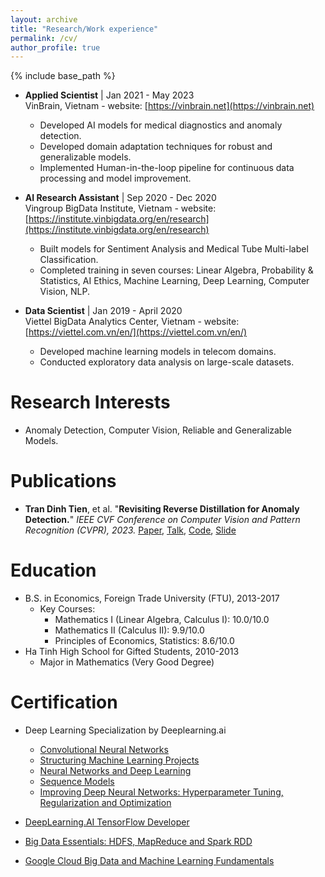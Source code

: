 ```yaml
---
layout: archive
title: "Research/Work experience"
permalink: /cv/
author_profile: true
---
```


{% include base_path %}

<!-- Research/Work experience -->

* **Applied Scientist** | Jan 2021 - May 2023  \
VinBrain, Vietnam - website: [https://vinbrain.net](https://vinbrain.net)
  * Developed AI models for medical diagnostics and anomaly detection.
  * Developed domain adaptation techniques for robust and generalizable models.
  * Implemented Human-in-the-loop pipeline for continuous data processing and model improvement.

* **AI Research Assistant** | Sep 2020 - Dec 2020  \
Vingroup BigData Institute, Vietnam - website: [https://institute.vinbigdata.org/en/research](https://institute.vinbigdata.org/en/research)
  * Built models for Sentiment Analysis and Medical Tube Multi-label Classification.
  * Completed training in seven courses: Linear Algebra, Probability & Statistics, AI Ethics, Machine Learning, Deep Learning, Computer Vision, NLP.

* **Data Scientist** | Jan 2019 - April 2020  \
Viettel BigData Analytics Center, Vietnam - website: [https://viettel.com.vn/en/](https://viettel.com.vn/en/)
  * Developed machine learning models in telecom domains.
  * Conducted exploratory data analysis on large-scale datasets.

Research Interests
======
* Anomaly Detection, Computer Vision, Reliable and Generalizable Models.

Publications
======
* **Tran Dinh Tien**, et al. "**Revisiting Reverse Distillation for Anomaly Detection.**" *IEEE CVF Conference on Computer Vision and Pattern Recognition (CVPR), 2023.* [Paper](https://openaccess.thecvf.com/content/CVPR2023/papers/Tien_Revisiting_Reverse_Distillation_for_Anomaly_Detection_CVPR_2023_paper.pdf), [Talk](https://www.youtube.com/watch?v=cGRgy2Z0XQo&t=61s), [Code](https://github.com/tientrandinh/Revisiting-Reverse-Distillation), [Slide](https://drive.google.com/file/d/1zKqobzH6HBU9jIxnBXpsOz0wANdBec8Z/view?usp=sharing)

Education
======
* B.S. in Economics, Foreign Trade University (FTU), 2013-2017
  * Key Courses: 
    * Mathematics I (Linear Algebra, Calculus I): 10.0/10.0
    * Mathematics II (Calculus II): 9.9/10.0
    * Principles of Economics, Statistics: 8.6/10.0
* Ha Tinh High School for Gifted Students, 2010-2013
  * Major in Mathematics (Very Good Degree)

Certification
======
* Deep Learning Specialization by Deeplearning.ai
  * [Convolutional Neural Networks](https://coursera.org/share/00bd14cb56c01da4597fccd121b9cfb9)
  * [Structuring Machine Learning Projects](https://coursera.org/share/c409e1d02a02061a47c14ac32f24f39b)
  * [Neural Networks and Deep Learning](https://coursera.org/share/4974f2b9becc9648165b90dc06ff4f9b)
  * [Sequence Models](https://coursera.org/share/ad7eb4f788efe775ac5bf71aeb4383f4)
  * [Improving Deep Neural Networks: Hyperparameter Tuning, Regularization and Optimization](https://coursera.org/share/deda96475a578805832771cff22dd0a4)

* [DeepLearning.AI TensorFlow Developer](https://coursera.org/share/6877101abf97112e267b2cb00ae03823)

* [Big Data Essentials: HDFS, MapReduce and Spark RDD](https://coursera.org/share/b5cceddba5a51fb58ef65e4fb4bdb55b)

* [Google Cloud Big Data and Machine Learning Fundamentals](https://coursera.org/share/3c13c03dfda7adec48bd46fff45d6292)
